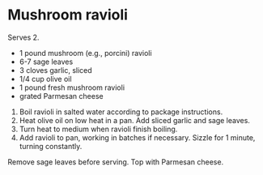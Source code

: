 # Mushroom ravioli

Serves 2.

- 1 pound mushroom (e.g., porcini) ravioli
- 6-7 sage leaves
- 3 cloves garlic, sliced
- 1/4 cup olive oil
- 1 pound fresh mushroom ravioli
- grated Parmesan cheese

1. Boil ravioli in salted water according to package instructions.
2. Heat olive oil on low heat in a pan. Add sliced garlic and sage leaves.
3. Turn heat to medium when ravioli finish boiling.
4. Add ravioli to pan, working in batches if necessary. Sizzle for 1 minute, turning constantly.

Remove sage leaves before serving. Top with Parmesan cheese.
